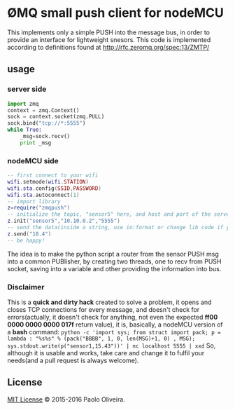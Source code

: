 # ØMQ small push client for nodeMCU
This implements only a simple PUSH into the message bus, in order to provide an interface
for lightweight snesors. This code is implemented according to definitions found at
http://rfc.zeromq.org/spec:13/ZMTP/

## usage

### server side
```python
import zmq
context = zmq.Context()
sock = context.socket(zmq.PULL)
sock.bind("tcp://*:5555")
while True:
    _msg=sock.recv()
    print _msg
```
### nodeMCU side
```lua
-- first connect to your wifi
wifi.setmode(wifi.STATION)
wifi.sta.config(SSID,PASSWORD)
wifi.sta.autoconnect(1)
-- import library
z=require("zmqpush")
-- initialize the topic, "sensor5" here, and host and port of the server
z.init("sensor5","10.10.0.2","5555")
-- send the data(inside a string, use io:format or change lib code if you need)
z.send("18.4")
-- be happy!
```
The idea is to make the python script a router from the sensor PUSH msg into a common
PUBlisher, by creating two threads, one to recv from PUSH socket, saving into a variable
and other providing the information into bus.

### Disclaimer
This is a **quick and dirty hack** created to solve a problem, it opens and closes TCP connections for every message, and doesn't check for errors(actually, it doesn't check for anything, not even the expected **ff00 0000 0000 0000 017f** return value), it is, basically, a nodeMCU version of a **bash** command: `python -c 'import sys; from struct import pack; p = lambda : "%s%s" % (pack("BBBB", 1, 0, len(MSG)+1, 0) , MSG); sys.stdout.write(p("sensor1,15.43"))' | nc localhost 5555 | xxd` So, although it is usable and works, take care and change it to fulfil your needs(and a pull request is always welcome).

## License
[MIT License](LICENSE.md) © 2015-2016 Paolo Oliveira.